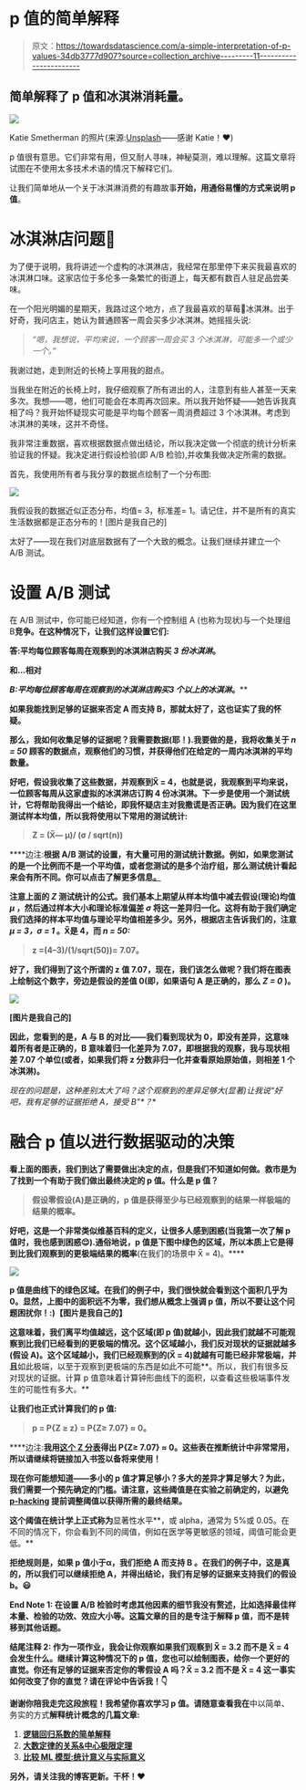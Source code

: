 # p 值的简单解释

> 原文：<https://towardsdatascience.com/a-simple-interpretation-of-p-values-34db3777d907?source=collection_archive---------11----------------------->

## 简单解释了 p 值和冰淇淋消耗量。

![](img/949e92a32575bc9c1e67981773ee8127.png)

Katie Smetherman 的照片(来源:[Unsplash](https://unsplash.com/photos/etr1gzkVpuQ)——感谢 Katie！❤)

p 值很有意思。它们非常有用，但又耐人寻味，神秘莫测，难以理解。这篇文章将试图在不使用太多技术术语的情况下解释它们。

让我们简单地从一个关于冰淇淋消费的有趣故事**开始，用通俗易懂的方式来说明 p 值**。

# 冰淇淋店问题🍦

为了便于说明，我将讲述一个虚构的冰淇淋店，我经常在那里停下来买我最喜欢的冰淇淋口味。这家店位于多伦多一条繁忙的街道上，每天都有数百人驻足品尝美味。

在一个阳光明媚的星期天，我路过这个地方，点了我最喜欢的草莓🍓冰淇淋。出于好奇，我问店主，她认为普通顾客一周会买多少冰淇淋。她摇摇头说:

> *“嗯，我想说，平均来说，一个顾客一周会买 3 个冰淇淋，可能多一个或少一个。”*

我谢过她，走到附近的长椅上享用我的甜点。

当我坐在附近的长椅上时，我仔细观察了所有进出的人，注意到有些人甚至一天来多次。我想——嗯，他们可能会在本周再次回来。所以我开始怀疑——她告诉我真相了吗？我开始怀疑现实可能是平均每个顾客一周消费超过 3 个冰淇淋。考虑到冰淇淋的美味，这并不奇怪。

我非常注重数据，喜欢根据数据点做出结论，所以我决定做一个彻底的统计分析来验证我的怀疑。我决定进行假设检验(即 A/B 检验),并收集我做决定所需的数据。

首先，我使用所有者与我分享的数据点绘制了一个分布图:

![](img/ff18f6a83663504ab52da19889ee046a.png)

我假设我的数据近似正态分布，均值= 3，标准差= 1。请记住，并不是所有的真实生活数据都是正态分布的！[图片是我自己的]

太好了——现在我们对底层数据有了一个大致的概念。让我们继续并建立一个 A/B 测试。

# 设置 A/B 测试

在 A/B 测试中，你可能已经知道，你有一个控制组 A (也称为现状)与一个处理组 B**竞争。在这种情况下，让我们这样设置它们:**

****答:平均每位顾客每周在观察到的冰淇淋店购买 *3 份冰淇淋*。****

**和...相对**

****B:平均每位顾客每周在观察到的冰淇淋店购买*3 个以上的冰淇淋*。****

**如果我能找到足够的证据来否定 A 而支持 B，那就太好了，这也证实了我的怀疑。**

**那么，我如何收集足够的证据呢？我需要数据(耶！).我要做的是，我将收集关于 *n = 50* 顾客的数据点，观察他们的习惯，并获得他们在给定的一周内冰淇淋的平均数量。**

**好吧，假设我收集了这些数据，并观察到X̅ = 4，也就是说，我观察到平均来说，一位顾客每周从这家虚拟的冰淇淋店订购 4 份冰淇淋。下一步是使用一个测试统计，它将帮助我得出一个结论，即我怀疑店主对我撒谎是否正确。因为我们在这里测试样本均值，所以我将使用以下常用的测试统计:**

> **Z = (X̅— μ)/ (σ / sqrt(n))**

****边注:**根据 A/B 测试的设置，有大量可用的测试统计数据。例如，如果您测试的是一个比例而不是一个平均值，或者您测试的是多个治疗组，那么测试统计看起来会有所不同。你可以点击了解更多信息[。](https://en.wikipedia.org/wiki/Test_statistic)**

**注意上面的 *Z* 测试统计的公式。我们基本上期望从样本均值中减去假设(理论)均值 *μ* ，然后通过样本大小和理论标准偏差 *σ* 将这一差异归一化。这将有助于我们确定我们选择的样本平均值与理论平均值相差多少。另外，根据店主告诉我们的，注意 *μ = 3，σ = 1* 。X̅是 4，而 *n = 50:***

> **z =(4–3)/(1/sqrt(50))= 7.07。**

**好了，我们得到了这个所谓的 z 值 7.07，现在，我们该怎么做呢？我们将在图表上绘制这个数字，旁边是假设的差值 0(即，如果语句 A 是正确的，那么 *Z = 0* )。**

**![](img/57f1de0fc882cda9cdc12e0c5ebe1035.png)**

**[图片是我自己的]**

**因此，您看到的是，A 与 B 的对比——我们看到现状为 0，即没有差异，这意味着所有者是正确的，B 意味着归一化差异为 7.07，即根据我的观察，我与现状相差 7.07 个单位(或者，如果我们将 z 分数非归一化并查看原始原始值，则相差 1 个冰淇淋)。**

**现在的问题是，这种差别太大了吗？这个观察到的差异足够大(显著)让我说*“好吧，我有足够的证据拒绝 A，接受 B”*？**

# ****融合 p 值以进行数据驱动的决策****

**看上面的图表，我们到达了需要做出决定的点，但是我们不知道如何做。救市是为了找到一个有助于我们做出最终决定的 p 值。什么是 p 值？**

> **假设零假设(A)是正确的，p 值是获得至少与已经观察到的结果一样极端的结果的概率。**

**好吧，这是一个非常类似维基百科的定义，让很多人感到困惑(当我第一次了解 p 值时，我也感到困惑😌).通俗地说，p 值是下图中绿色的区域，所以本质上它是得到比我们观察到的更极端结果的概率**(在我们的场景中 X̅ = 4)。****

**![](img/8c82a0cdfc2a1569e57424c059fae58a.png)**

**p 值是曲线下的绿色区域。在我们的例子中，我们很快就会看到这个面积几乎为 0。显然，上图中的面积远不为零，我们想从概念上强调 p 值，所以不要让这个问题困扰你！:)【图片是我自己的】**

**这意味着，我们离平均值越远，这个区域(即 p 值)就越小，因此我们就越不可能观察到比我们已经看到的更极端的情况。这个区域越小，我们反对现状的证据就越多(假设 A)。这个区域越小，我们已经观察到的(X̅ = 4)就越有可能已经非常极端，并且**如此极端，以至于观察到更极端的东西是如此不可能**。所以，我们有很多反对现状的证据。计算 p 值意味着计算钟形曲线下的面积，以查看这些极端事件发生的可能性有多大。**

**让我们也正式计算我们的 p 值:**

> **p = P{Z ≥ z} = P{Z≥ 7.07} ≈ 0。**

****边注:**我用[这个 Z 分表](http://www.z-table.com/)得出 P{Z≥ 7.07} ≈ 0。这些表在推断统计中非常常用，所以请继续将链接加入书签以备将来使用！**

**现在你可能想知道——多小的 p 值才算足够小？多大的差异才算足够大？为此，我们需要一个预先确定的门槛。请注意，这些阈值是在实验之前确定的，以避免 [p-hacking](https://en.wikipedia.org/wiki/Data_dredging) 提前调整阈值以获得所需的最终结果。**

**这个阈值在统计学上正式称为**显著性水平**，或 alpha，通常为 5%或 0.05。在不同的情况下，你会看到不同的阈值，例如在医学等更敏感的领域，阈值可能会更低。**

**拒绝规则是，**如果 p 值小于α，我们拒绝 A 而支持 B** 。在我们的例子中，这是真的，所以我们可以继续拒绝 A，并得出结论，我们有足够的证据来支持我们的假设 b。😃**

****End Note 1:** 在设置 A/B 检验时考虑其他因素的细节我没有赘述，比如选择最佳样本量、检验的功效、效应大小等。这篇文章的目的是专注于解释 p 值，而不是转移到其他话题。**

****结尾注释 2:** 作为一项作业，我会让你观察如果我们观察到 X̅ = 3.2 而不是 X̅ = 4 会发生什么。继续计算这种情况下的 p 值，您也可以绘制图表，给你一个更好的直觉。**你还有足够的证据来否定你的零假设 A 吗？X̅ = 3.2 而不是 X̅ = 4 这一事实如何改变了你的直觉？请在评论中告诉我！👇****

**谢谢你陪我走完这段旅程！我希望你喜欢学习 p 值。请随意查看我在**中以简单、务实的方式**解释统计概念的几篇文章:**

1.  **[逻辑回归系数的简单解释](/a-simple-interpretation-of-logistic-regression-coefficients-e3a40a62e8cf)**
2.  **[大数定律的关系&中心极限定理](/the-relationship-between-the-law-of-large-numbers-central-limit-theorem-849907b189ad)**
3.  **[比较 ML 模型:统计意义与实际意义](/comparing-machine-learning-models-statistical-vs-practical-significance-de345c38b42a)**

**另外，请关注我的博客更新。干杯！❤**